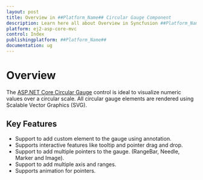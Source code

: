 ```yaml
---
layout: post
title: Overview in ##Platform_Name## Circular Gauge Component
description: Learn here all about Overview in Syncfusion ##Platform_Name## Circular Gauge component of Syncfusion Essential JS 2 and more.
platform: ej2-asp-core-mvc
control: Index
publishingplatform: ##Platform_Name##
documentation: ug
---
```



# Overview

The [ASP.NET Core Circular Gauge](https://www.syncfusion.com/aspnet-core-ui-controls/circular-gauge) control is ideal to visualize numeric values over a circular scale. All circular gauge elements are rendered using Scalable Vector Graphics (SVG).

## Key Features

* Support to add custom element to the gauge using annotation.
* Supports interactive features like tooltip and pointer drag and drop.
* Support to add multiple pointers to the gauge. (RangeBar, Needle, Marker and Image).
* Support to add multiple axis and ranges.
* Supports animation for pointers.